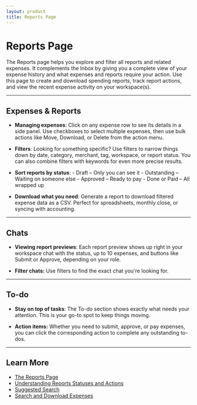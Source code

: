 ```yaml
---
layout: product
title: Reports Page
---
```


# Reports Page

The Reports page helps you explore and filter all reports and related expenses. It complements the Inbox by giving you a complete view of your expense history and what expenses and reports require your action. Use this page to create and download spending reports, track report actions, and view the recent expense activity on your workspace(s).

---

## Expenses & Reports

- **Managing expenses**: Click on any expense row to see its details in a side panel. Use checkboxes to select multiple expenses, then use bulk actions like Move, Download, or Delete from the action menu.

- **Filters**: Looking for something specific? Use filters to narrow things down by date, category, merchant, tag, workspace, or report status. You can also combine filters with keywords for even more precise results.

- **Sort reports by status**:
      - Draft – Only you can see it
      - Outstanding – Waiting on someone else
      - Approved – Ready to pay
      - Done or Paid – All wrapped up

- **Download what you need**: Generate a report to download filtered expense data as a CSV. Perfect for spreadsheets, monthly close, or syncing with accounting.

---

## Chats

- **Viewing report previews**: Each report preview shows up right in your workspace chat with the status, up to 10 expenses, and buttons like Submit or Approve, depending on your role.

- **Filter chats:** Use filters to find the exact chat you're looking for. 

---

## To-do

- **Stay on top of tasks**: The To-do section shows exactly what needs your attention. This is your go-to spot to keep things moving.

- **Action items:** Whether you need to submit, approve, or pay expenses, you can click the corresponding action to complete any outstanding to-dos. 

---

## Learn More

- [The Reports Page](https://help.expensify.com/articles/new-expensify/reports-and-expenses/Getting-Started-with-the-Reports-Page)
- [Understanding Reports Statuses and Actions](https://help.expensify.com/articles/new-expensify/reports-and-expenses/Understanding-Report-Statuses-and-Actions)
- [Suggested Search](https://help.expensify.com/articles/new-expensify/reports-and-expenses/Suggested-Search)
- [Search and Download Expenses](https://help.expensify.com/articles/new-expensify/reports-and-expenses/Search-and-Download-Expenses)

